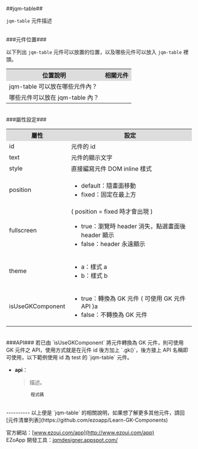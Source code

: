 ##jqm-table##

`jqm-table` 元件描述  

<br/>
###元件位置###

以下列出 `jqm-table` 元件可以放置的位置，以及哪些元件可以放入 `jqm-table` 裡頭。
<table>
<tr>
<th style="background:#ddd;">位置說明</th>
<th style="background:#ddd;">相關元件</th>
</tr>
<tr>
<td>jqm-table 可以放在哪些元件內？
</td>
<td></td>
</tr>
<tr>
<td>哪些元件可以放在 jqm-table 內？</td>
<td></td>
</tr>
</table>

<br/>
###屬性設定###
<table>

<tr>
<th style="background:#ddd;">屬性</th>
<th style="background:#ddd;">設定</th>
</tr>

<tr>
<td>id</td>
<td>元件的 id</td>
</tr>

<tr>
<td>text</td>
<td>元件的顯示文字</td>
</tr>

<tr>
<td>style</td>
<td>直接編寫元件 DOM inline 樣式</td>
</tr>

<tr>
<td>position</td>
<td><ul>
<li>default：隨畫面移動</li>
<li>fixed：固定在最上方</li>
</ul></td>
</tr>

<tr>
<td>fullscreen</td>
<td>
( position = fixed 時才會出現 )
<ul>
<li>true：瀏覽時 header 消失，點選畫面後 header 顯示</li>
<li>false：header 永遠顯示</li>
</ul></td>
</tr>

<tr>
<td>theme</td>
<td><ul>
<li>a：樣式 a</li>
<li>b：樣式 b</li>
</ul></td>
</tr>

<tr>
<td>isUseGKComponent</td>
<td><ul>
<li>true：轉換為 GK 元件 ( 可使用 GK 元件 API )a</li>
<li>false：不轉換為 GK 元件</li>
</ul></td>
</tr>

</table>

<br/>
###API###
若已由 `isUseGKComponent` 將元件轉換為 GK 元件，則可使用 GK 元件之 API，使用方式就是在元件 id 後方加上 `.gk()`，後方接上 API 名稱即可使用，以下範例使用 id 為 test 的 `jqm-table` 元件。

- **api**：  
  	> 描述。

			程式碼


<br/>
----------
以上便是 `jqm-table` 的相關說明，如果想了解更多其他元件，請回 [元件清單列表](https://github.com/ezoapp/Learn-GK-Components)  

官方網站：[www.ezoui.com/app](http://www.ezoui.com/app)  
EZoApp 開發工具：[jqmdesigner.appspot.com/](http://jqmdesigner.appspot.com/)




